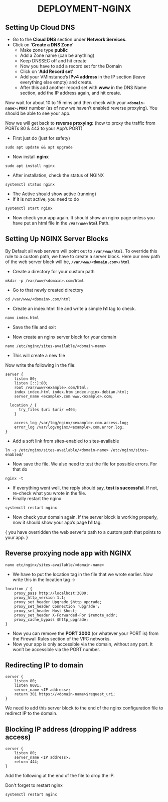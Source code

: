 <div style="text-align:center">
<h1 text-align="centre">DEPLOYMENT-NGINX</h1>
</div>

## Setting Up Cloud DNS

- Go to the **Cloud DNS** section under **Network Services**.
- Click on ‘**Create a DNS Zone**’
  - Make zone type **public**
  - Add a Zone name (can be anything)
  - Keep DNSSEC off and hit create
  - Now you have to add a record set for the Domain
  - Click on ‘**Add Record set**’
  - Add your VMInstance’s **IPv4 address** in the IP section (leave everything else empty) and create.
  - After this add another record set with **www** in the DNS Name section, add the IP address again, and hit create.

Now wait for about 10 to 15 mins and then check with your **`<domain-name>:PORT`** number (as of now we haven’t enabled reverse proxying). You should be able to see your app.

Now we will get back to **reverse proxying:** (how to proxy the traffic from PORTs 80 & 443 to your App’s PORT)

- First just do (just for safety)
```nginx
sudo apt update && apt upgrade
```
- Now install **nginx** 
```nginx
sudo apt install nginx
```
- After installation, check the status of NGINX
```nginx
systemctl status nginx
```
- The Active should show active (running)
- If it is not active, you need to do
```nginx
systemctl start nginx
```
- Now check your app again. It should show an nginx page unless you have put an html file in the **`/var/www/html`** Path.

## Setting Up NGINX Server Blocks

By Default all web servers will point out to **`/var/www/html`**. To override this rule to a custom path, we have to create a server block. Here our new path of the web server block will be, **`/var/www/<domain.com>/html`**

- Create a directory for your custom path
```nginx
mkdir -p /var/www/<domain>.com/html
```

- Go to that newly created directory
```nginx
cd /var/www/<domain>.com/html
```

- Create an index.html file and write a simple **h1** tag to check. 
```nginx
nano index.html
```
- Save the file and exit

- Now create an nginx server block for your domain 
```nginx
nano /etc/nginx/sites-available/<domain-name>
```
- This will create a new file

Now write the following in the file:

```nginx
server {
    listen 80;
    listen [::]:80;
    root /var/www/<example>.com/html;
    index index.html index.htm index.nginx-debian.html;
    server_name <example>.com www.<example>.com;

  location / {
      try_files $uri $uri/ =404;
    }

    access_log /var/log/nginx/<example>.com.access.log;
    error_log /var/log/nginx/<example>.com.error.log;
}
```

- Add a soft link from sites-enabled to sites-available
```nginx
ln -s /etc/nginx/sites-available/<domain-name> /etc/nginx/sites-enabled/
```

- Now save the file. We also need to test the file for possible errors. For that do
```nginx
nginx -t
```

- If everything went well, the reply should say, **test is successful**. If not, re-check what you wrote in the file.
- Finally restart the nginx
```nginx
systemctl restart nginx
```
- Now check your domain again. If the server block is working properly, now it should show your app’s page **h1** tag.


{ you have overridden the web server’s path to a custom path that points to your app. }

## Reverse proxying node app with NGINX
```nginx
nano etc/nginx/sites-available/<domain-name>
```
- We have to put the location tag in the file that we wrote earlier. Now write this in the location tag ->
```nginx
location / {
    proxy_pass http://localhost:3000;
    proxy_http_version 1.1;
    proxy_set_header Upgrade $http_upgrade;
    proxy_set_header Connection 'upgrade';
    proxy_set_header Host $host;
    proxy_set_header X-Forwarded-For $remote_addr;
    proxy_cache_bypass $http_upgrade;
}
```
- Now you can remove the **PORT 3000** (or whatever your PORT is) from the Firewall Rules section of the VPC networks.
- Now your app is only accessible via the domain, without any port. It won’t be accessible via the PORT number.

## Redirecting IP to domain

```nginx
server {
    listen 80;
    listen 8081;
    server_name <IP address>;
    return 301 https://<domain-name>$request_uri;
}
```
We need to add this server block to the end of the nginx configuration file to redirect IP to the domain.

## Blocking IP address (dropping IP address access)
```nginx
server {
    listen 80;
    server_name <IP address>;
    return 444;
}
```

Add the following at the end of the file to drop the IP.

Don't forget to restart nginx
```nginx
systemctl restart nginx
```
